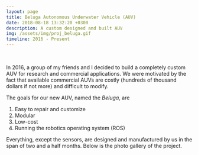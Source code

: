 ```yaml
---
layout: page
title: Beluga Autonomous Underwater Vehicle (AUV)
date: 2018-08-18 13:32:20 +0300
description: A custom designed and built AUV
img: /assets/img/proj_beluga.gif
timeline: 2016 - Present
---
```


<div class="img_row">
    <img class="col one left" src="{{ site.baseurl }}/assets/proj_beluga/beluga_cad.jpg" alt="" title="example image"/>
    <img class="col one left" src="{{ site.baseurl }}/assets/proj_beluga/beluga_real.jpg" alt="" title="example image"/>
    <img class="col one left" src="{{ site.baseurl }}/assets/proj_beluga/beluga.gif" alt="" title="example image"/>
</div>

In 2016, a group of my friends and I decided to build a completely custom AUV for research and commercial applications. We were motivated by the fact that available commercial AUVs are costly (hundreds of thousand dollars if not more) and difficult to modify.

The goals for our new AUV, named the *Beluga*, are
  1. Easy to repair and customize
  2. Modular
  3. Low-cost 
  4. Running the robotics operating system (ROS)

Everything, except the sensors, are designed and manufactured by us in the span of two and a half months. Below is the photo gallery of the project.

<div class="img_row">
    <img class="col two left" src="{{ site.baseurl }}/assets/proj_beluga/cad1.jpg" alt="" title="example image"/>
    <img class="col one left" src="{{ site.baseurl }}/assets/proj_beluga/cad2.gif" alt="" title="example image"/>
</div>
<div class="img_row">
    <img class="col three left" src="{{ site.baseurl }}/assets/proj_beluga/pcb.jpg" alt="" title="example image"/>
</div>
<div class="img_row">
    <img class="col three left" src="{{ site.baseurl }}/assets/proj_beluga/make1.jpg" alt="" title="example image"/>
</div>
<div class="img_row">
    <img class="col three left" src="{{ site.baseurl }}/assets/proj_beluga/leak.jpg" alt="" title="example image"/>
</div>
<div class="img_row">
    <img class="col three left" src="{{ site.baseurl }}/assets/proj_beluga/assem1.jpg" alt="" title="example image"/>
</div>
<div class="img_row">
    <img class="col three left" src="{{ site.baseurl }}/assets/proj_beluga/tanktest.jpg" alt="" title="example image"/>
</div>
<div class="img_row">
    <img class="col three left" src="{{ site.baseurl }}/assets/proj_beluga/watertest.jpg" alt="" title="example image"/>
</div>